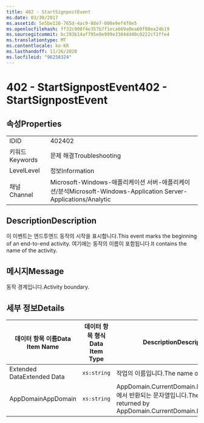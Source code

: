 ```yaml
---
title: 402 - StartSignpostEvent
ms.date: 03/30/2017
ms.assetid: 5e5be126-765d-4ac9-88e7-008e9ef4f0e5
ms.openlocfilehash: ff32c900f4e357b7f1eca669a0ea60f80ea24b19
ms.sourcegitcommit: bc293b14af795e0e999e3304dd40c0222cf2ffe4
ms.translationtype: MT
ms.contentlocale: ko-KR
ms.lasthandoff: 11/26/2020
ms.locfileid: "96258324"
---
```

# <a name="402---startsignpostevent"></a><span data-ttu-id="0e890-102">402 - StartSignpostEvent</span><span class="sxs-lookup"><span data-stu-id="0e890-102">402 - StartSignpostEvent</span></span>

## <a name="properties"></a><span data-ttu-id="0e890-103">속성</span><span class="sxs-lookup"><span data-stu-id="0e890-103">Properties</span></span>  
  
|||  
|-|-|  
|<span data-ttu-id="0e890-104">ID</span><span class="sxs-lookup"><span data-stu-id="0e890-104">ID</span></span>|<span data-ttu-id="0e890-105">402</span><span class="sxs-lookup"><span data-stu-id="0e890-105">402</span></span>|  
|<span data-ttu-id="0e890-106">키워드</span><span class="sxs-lookup"><span data-stu-id="0e890-106">Keywords</span></span>|<span data-ttu-id="0e890-107">문제 해결</span><span class="sxs-lookup"><span data-stu-id="0e890-107">Troubleshooting</span></span>|  
|<span data-ttu-id="0e890-108">Level</span><span class="sxs-lookup"><span data-stu-id="0e890-108">Level</span></span>|<span data-ttu-id="0e890-109">정보</span><span class="sxs-lookup"><span data-stu-id="0e890-109">Information</span></span>|  
|<span data-ttu-id="0e890-110">채널</span><span class="sxs-lookup"><span data-stu-id="0e890-110">Channel</span></span>|<span data-ttu-id="0e890-111">Microsoft-Windows-애플리케이션 서버-애플리케이션/분석</span><span class="sxs-lookup"><span data-stu-id="0e890-111">Microsoft-Windows-Application Server-Applications/Analytic</span></span>|  
  
## <a name="description"></a><span data-ttu-id="0e890-112">Description</span><span class="sxs-lookup"><span data-stu-id="0e890-112">Description</span></span>  

 <span data-ttu-id="0e890-113">이 이벤트는 엔드투엔드 동작의 시작을 표시합니다.</span><span class="sxs-lookup"><span data-stu-id="0e890-113">This event marks the beginning of an end-to-end activity.</span></span> <span data-ttu-id="0e890-114">여기에는 동작의 이름이 포함됩니다.</span><span class="sxs-lookup"><span data-stu-id="0e890-114">It contains the name of the activity.</span></span>  
  
## <a name="message"></a><span data-ttu-id="0e890-115">메시지</span><span class="sxs-lookup"><span data-stu-id="0e890-115">Message</span></span>  

 <span data-ttu-id="0e890-116">동작 경계입니다.</span><span class="sxs-lookup"><span data-stu-id="0e890-116">Activity boundary.</span></span>  
  
## <a name="details"></a><span data-ttu-id="0e890-117">세부 정보</span><span class="sxs-lookup"><span data-stu-id="0e890-117">Details</span></span>  
  
|<span data-ttu-id="0e890-118">데이터 항목 이름</span><span class="sxs-lookup"><span data-stu-id="0e890-118">Data Item Name</span></span>|<span data-ttu-id="0e890-119">데이터 항목 형식</span><span class="sxs-lookup"><span data-stu-id="0e890-119">Data Item Type</span></span>|<span data-ttu-id="0e890-120">Description</span><span class="sxs-lookup"><span data-stu-id="0e890-120">Description</span></span>|  
|--------------------|--------------------|-----------------|  
|<span data-ttu-id="0e890-121">Extended Data</span><span class="sxs-lookup"><span data-stu-id="0e890-121">Extended Data</span></span>|`xs:string`|<span data-ttu-id="0e890-122">작업의 이름입니다.</span><span class="sxs-lookup"><span data-stu-id="0e890-122">The name of the activity.</span></span>|  
|<span data-ttu-id="0e890-123">AppDomain</span><span class="sxs-lookup"><span data-stu-id="0e890-123">AppDomain</span></span>|`xs:string`|<span data-ttu-id="0e890-124">AppDomain.CurrentDomain.FriendlyName에서 반환되는 문자열입니다.</span><span class="sxs-lookup"><span data-stu-id="0e890-124">The string returned by AppDomain.CurrentDomain.FriendlyName.</span></span>|
